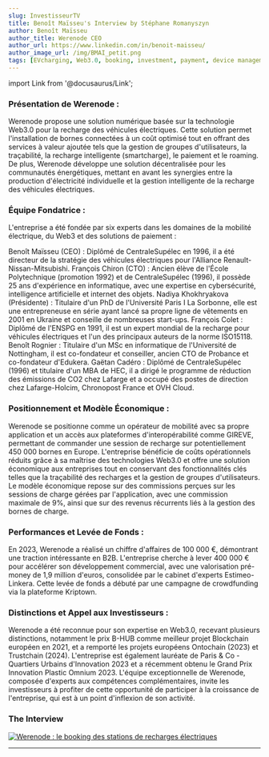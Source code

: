 ```yaml
---
slug: InvestisseurTV
title: Benoît Maïsseu's Interview by Stéphane Romanyszyn
author: Benoît Maïsseu
author_title: Werenode CEO
author_url: https://www.linkedin.com/in/benoit-maisseu/
author_image_url: /img/BMAI_petit.png
tags: [EVcharging, Web3.0, booking, investment, payment, device management]
---
```


import Link from '@docusaurus/Link';

### Présentation de Werenode :

Werenode propose une solution numérique basée sur la technologie Web3.0 pour la recharge des véhicules électriques. Cette solution permet l'installation de bornes connectées à un coût optimisé tout en offrant des services à valeur ajoutée tels que la gestion de groupes d'utilisateurs, la traçabilité, la recharge intelligente (smartcharge), le paiement et le roaming. De plus, Werenode développe une solution décentralisée pour les communautés énergétiques, mettant en avant les synergies entre la production d'électricité individuelle et la gestion intelligente de la recharge des véhicules électriques.​

### Équipe Fondatrice :

L'entreprise a été fondée par six experts dans les domaines de la mobilité électrique, du Web3 et des solutions de paiement :​

Benoît Maïsseu (CEO) : Diplômé de CentraleSupélec en 1996, il a été directeur de la stratégie des véhicules électriques pour l'Alliance Renault-Nissan-Mitsubishi.​
François Chiron (CTO) : Ancien élève de l'École Polytechnique (promotion 1992) et de CentraleSupélec (1996), il possède 25 ans d'expérience en informatique, avec une expertise en cybersécurité, intelligence artificielle et internet des objets.​
Nadiya Khokhryakova (Présidente) : Titulaire d'un PhD de l'Université Paris I La Sorbonne, elle est une entrepreneuse en série ayant lancé sa propre ligne de vêtements en 2001 en Ukraine et conseille de nombreuses start-ups.​
François Colet : Diplômé de l'ENSPG en 1991, il est un expert mondial de la recharge pour véhicules électriques et l'un des principaux auteurs de la norme ISO15118.​
Benoît Rognier : Titulaire d'un MSc en informatique de l'Université de Nottingham, il est co-fondateur et conseiller, ancien CTO de Probance et co-fondateur d'Edukera.​
Gaëtan Cadéro : Diplômé de CentraleSupélec (1996) et titulaire d'un MBA de HEC, il a dirigé le programme de réduction des émissions de CO2 chez Lafarge et a occupé des postes de direction chez Lafarge-Holcim, Chronopost France et OVH Cloud.​

### Positionnement et Modèle Économique :

Werenode se positionne comme un opérateur de mobilité avec sa propre application et un accès aux plateformes d'interopérabilité comme GIREVE, permettant de commander une session de recharge sur potentiellement 450 000 bornes en Europe. L'entreprise bénéficie de coûts opérationnels réduits grâce à sa maîtrise des technologies Web3.0 et offre une solution économique aux entreprises tout en conservant des fonctionnalités clés telles que la traçabilité des recharges et la gestion de groupes d'utilisateurs.​
Le modèle économique repose sur des commissions perçues sur les sessions de charge gérées par l'application, avec une commission maximale de 9%, ainsi que sur des revenus récurrents liés à la gestion des bornes de charge.​

### Performances et Levée de Fonds :

En 2023, Werenode a réalisé un chiffre d'affaires de 100 000 €, démontrant une traction intéressante en B2B. L'entreprise cherche à lever 400 000 € pour accélérer son développement commercial, avec une valorisation pré-money de 1,9 million d'euros, consolidée par le cabinet d'experts Estimeo-Linkera. Cette levée de fonds a débuté par une campagne de crowdfunding via la plateforme Kriptown.​

### Distinctions et Appel aux Investisseurs :

Werenode a été reconnue pour son expertise en Web3.0, recevant plusieurs distinctions, notamment le prix B-HUB comme meilleur projet Blockchain européen en 2021, et a remporté les projets européens Ontochain (2023) et Trustchain (2024). L'entreprise est également lauréate de Paris & Co - Quartiers Urbains d'Innovation 2023 et a récemment obtenu le Grand Prix Innovation Plastic Omnium 2023.​
L'équipe exceptionnelle de Werenode, composée d'experts aux compétences complémentaires, invite les investisseurs à profiter de cette opportunité de participer à la croissance de l'entreprise, qui est à un point d'inflexion de son activité.​

### The Interview

[![Werenode : le booking des stations de recharges électriques](URL_DE_L_IMAGE_MINIATURE)](https://www.investisseur.tv/video/werenode-le-booking-des-stations-de-recharges-electriques)

---
